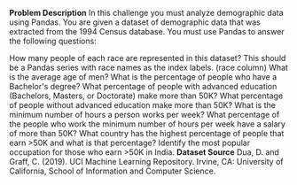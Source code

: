 **Problem Description** In this challenge you must analyze demographic data using Pandas. You are given a dataset of demographic data that was extracted from the 1994 Census database. 
You must use Pandas to answer the following questions:

How many people of each race are represented in this dataset? This should be a Pandas series with race names as the index labels. (race column)
What is the average age of men?
What is the percentage of people who have a Bachelor's degree?
What percentage of people with advanced education (Bachelors, Masters, or Doctorate) make more than 50K?
What percentage of people without advanced education make more than 50K?
What is the minimum number of hours a person works per week?
What percentage of the people who work the minimum number of hours per week have a salary of more than 50K?
What country has the highest percentage of people that earn >50K and what is that percentage?
Identify the most popular occupation for those who earn >50K in India.
**Dataset Source**
Dua, D. and Graff, C. (2019). UCI Machine Learning Repository. Irvine, CA: University of California, School of Information and Computer Science.
